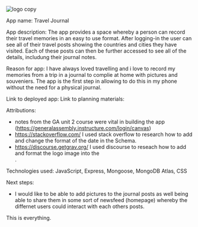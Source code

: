 ![logo copy](https://git.generalassemb.ly/rhiannonrobson/travel-journal/assets/53053/63dd65e8-e59d-4f88-a5b2-8e5292ab1482)

App name: Travel Journal

App description: The app provides a space whereby a person can record their travel memories in an easy to use format. After logging-in the user can see all of their travel posts showing the countries and cities they have visited. Each of these posts can then be further accessed to see all of the details, includung their journal notes.

Reason for app: I have always loved travelling and i love to record my memories from a trip in a journal to complie at home with pictures and souveniers. The app is the first step in allowing to do this in my phone without the need for a physical journal.


Link to deployed app:
Link to planning materials:


Attributions:
  - notes from the GA unit 2 course were vital in building the app (https://generalassembly.instructure.com/login/canvas)
  - https://stackoverflow.com/ I used stack overflow to research how to add and change the format of the date in the Schema.
  - https://discourse.getgrav.org/ I used discourse to reseach how to add and format the logo image into the <nav>.

Technologies used: JavaScript, Express, Mongoose, MongoDB Atlas, CSS

Next steps:
  - I would like to be able to add pictures to the journal posts as well being able to share them in some sort of newsfeed (homepage) whereby the differnet users could interact with each others posts.

This is everything.